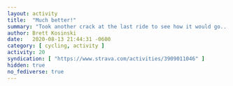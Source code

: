 ```yaml
---
layout: activity
title:  "Much better!"
summary: "Took another crack at the last ride to see how it would go..."
author: Brett Kosinski
date:   2020-08-13 21:44:31 -0600
category: [ cycling, activity ]
activity: 20
syndication: [ "https://www.strava.com/activities/3909011046" ]
hidden: true
no_fediverse: true
---
```



